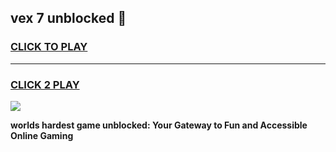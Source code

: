 
## vex 7 unblocked 👋
<h3>
<a href="https://premium.freeplayer.one?title=vex_7_unblocked&ref=13F">CLICK TO PLAY</a></h3>
<hr>

<h3>
<a href="https://premium.freeplayer.one?title=vex_7_unblocked&ref=13F">CLICK 2 PLAY</a>
  
</h3>

<a href="https://premium.freeplayer.one?title=vex_7_unblocked&ref=12F/"><img src="https://clearcache.store/games.png"></a>


**worlds hardest game unblocked: Your Gateway to Fun and Accessible Online Gaming**
